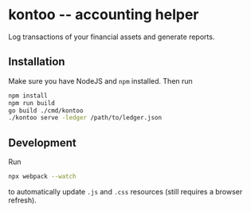 # kontoo -- accounting helper

Log transactions of your financial assets and generate reports.

## Installation

Make sure you have NodeJS and `npm` installed. Then run

```bash
npm install
npm run build
go build ./cmd/kontoo
./kontoo serve -ledger /path/to/ledger.json
```

## Development

Run

```bash
npx webpack --watch
```

to automatically update `.js` and `.css` resources (still requires
a browser refresh).

